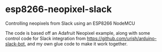 # esp8266-neopixel-slack

Controlling neopixels from Slack using an ESP8266 NodeMCU

The code is based off an Adafruit Neopixel example, along with some control code for Slack integration from https://github.com/urish/arduino-slack-bot, and my own glue code to make it work together.



